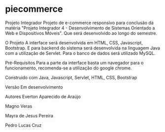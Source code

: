 # piecommerce
Projeto Integrador Projeto de e-commerce responsivo para conclusão da matéria "Projeto Integrador 4 - Desenvolvimento de Sistemas Orientado a Web e Dispositivos Móveis". Que será desenvolvido ao longo do semestre.

O Projeto A interface será desenvolvida em HTML, CSS, Javascript, Bootstrap. E para backend do sistema será desenvolvida na linguagem Java com a utilização de Servlet. Para o banco de dados será utilizado MySQL.

Pré-Requisitos Para a parte da interface basta um navegador para o funcionamento, recomenda-se a utilização do google chrome.

Construido com Java, Javascript, Servlet, HTML, CSS, Bootstrap

Versão Em desenvolvimento

Autores Everton Aparecido de Araújo

Magno Veras

Mayra de Jesus Pereira

Pedro Lucas Cruz
